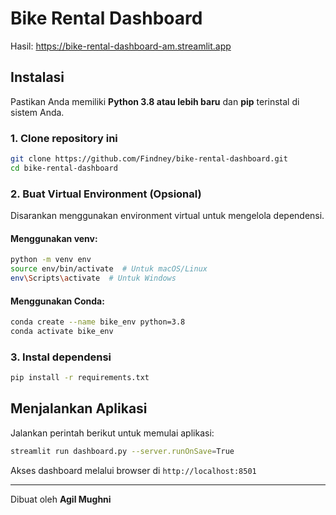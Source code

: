 # Bike Rental Dashboard
Hasil: https://bike-rental-dashboard-am.streamlit.app

## Instalasi
Pastikan Anda memiliki **Python 3.8 atau lebih baru** dan **pip** terinstal di sistem Anda.

### 1. Clone repository ini
```bash
git clone https://github.com/Findney/bike-rental-dashboard.git
cd bike-rental-dashboard
```

### 2. Buat Virtual Environment (Opsional)
Disarankan menggunakan environment virtual untuk mengelola dependensi.

#### Menggunakan venv:
```bash
python -m venv env
source env/bin/activate  # Untuk macOS/Linux
env\Scripts\activate  # Untuk Windows
```

#### Menggunakan Conda:
```bash
conda create --name bike_env python=3.8
conda activate bike_env
```

### 3. Instal dependensi
```bash
pip install -r requirements.txt
```

## Menjalankan Aplikasi
Jalankan perintah berikut untuk memulai aplikasi:
```bash
streamlit run dashboard.py --server.runOnSave=True
```

Akses dashboard melalui browser di `http://localhost:8501`

---
Dibuat oleh **Agil Mughni**

